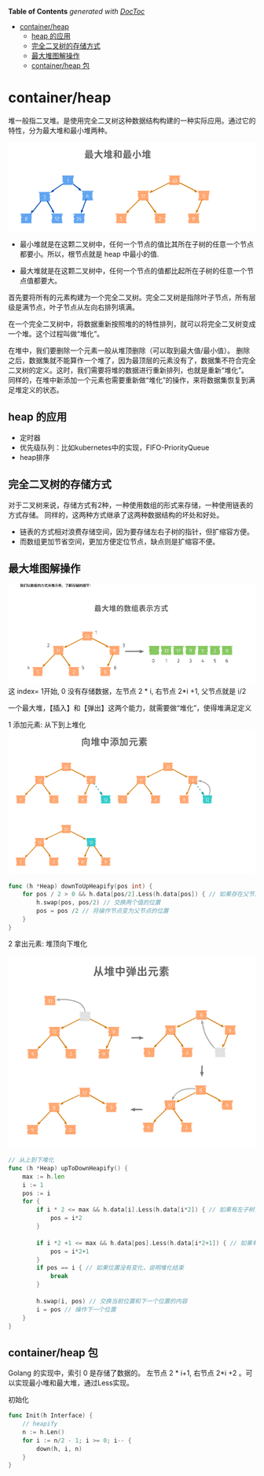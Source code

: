 <!-- START doctoc generated TOC please keep comment here to allow auto update -->
<!-- DON'T EDIT THIS SECTION, INSTEAD RE-RUN doctoc TO UPDATE -->
**Table of Contents**  *generated with [DocToc](https://github.com/thlorenz/doctoc)*

- [container/heap](#containerheap)
  - [heap 的应用](#heap-%E7%9A%84%E5%BA%94%E7%94%A8)
  - [完全二叉树的存储方式](#%E5%AE%8C%E5%85%A8%E4%BA%8C%E5%8F%89%E6%A0%91%E7%9A%84%E5%AD%98%E5%82%A8%E6%96%B9%E5%BC%8F)
  - [最大堆图解操作](#%E6%9C%80%E5%A4%A7%E5%A0%86%E5%9B%BE%E8%A7%A3%E6%93%8D%E4%BD%9C)
  - [container/heap 包](#containerheap-%E5%8C%85)

<!-- END doctoc generated TOC please keep comment here to allow auto update -->

# container/heap

堆一般指二叉堆。是使用完全二叉树这种数据结构构建的一种实际应用。通过它的特性，分为最大堆和最小堆两种。

![](.heap_images/heap_max_and_min.png)

- 最小堆就是在这颗二叉树中，任何一个节点的值比其所在子树的任意一个节点都要小。所以，根节点就是 heap 中最小的值.

- 最大堆就是在这颗二叉树中，任何一个节点的值都比起所在子树的任意一个节点值都要大。


首先要将所有的元素构建为一个完全二叉树。完全二叉树是指除叶子节点，所有层级是满节点，叶子节点从左向右排列填满。

在一个完全二叉树中，将数据重新按照堆的的特性排列，就可以将完全二叉树变成一个堆。这个过程叫做“堆化”。

在堆中，我们要删除一个元素一般从堆顶删除（可以取到最大值/最小值）。
删除之后，数据集就不能算作一个堆了，因为最顶层的元素没有了，数据集不符合完全二叉树的定义。这时，我们需要将堆的数据进行重新排列，也就是重新“堆化”。
同样的，在堆中新添加一个元素也需要重新做“堆化”的操作，来将数据集恢复到满足堆定义的状态。

## heap 的应用
- 定时器
- 优先级队列：比如kubernetes中的实现，FIFO-PriorityQueue
- heap排序

## 完全二叉树的存储方式

对于二叉树来说，存储方式有2种，一种使用数组的形式来存储，一种使用链表的方式存储。
同样的，这两种方式继承了这两种数据结构的坏处和好处。
- 链表的方式相对浪费存储空间，因为要存储左右子树的指针，但扩缩容方便。
- 而数组更加节省空间，更加方便定位节点，缺点则是扩缩容不便。



## 最大堆图解操作

![](.heap_images/full_x_tree.png)
这 index= 1开始, 0 没有存储数据，左节点 2 * i, 右节点 2*i +1, 父节点就是 i/2


一个最大堆，【插入】和【弹出】这两个能力，就需要做“堆化”，使得堆满足定义

1 添加元素: 从下到上堆化
![](.heap_images/heap_push.png)

```go
func (h *Heap) downToUpHeapify(pos int) {
    for pos / 2 > 0 && h.data[pos/2].Less(h.data[pos]) { // 如果存在父节点 & 值大于父节点
        h.swap(pos, pos/2) // 交换两个值的位置
        pos = pos /2 // 将操作节点变为父节点的位置
    }
}
```

2 拿出元素: 堆顶向下堆化

![](.heap_images/heap_pop.png)
```go
// 从上到下堆化
func (h *Heap) upToDownHeapify() {
    max := h.len
    i := 1
    pos := i
    for {
        if i * 2 <= max && h.data[i].Less(h.data[i*2]) { // 如果有左子树，且自己小于左子树
            pos = i*2 
        }

        if i *2 +1 <= max && h.data[pos].Less(h.data[i*2+1]) { // 如果有右子树，且自己小于右子树
            pos = i*2+1
        }
        if pos == i { // 如果位置没有变化，说明堆化结束
            break
        }

        h.swap(i, pos) // 交换当前位置和下一个位置的内容
        i = pos // 操作下一个位置
    }
}

```


## container/heap 包
Golang 的实现中，索引 0 是存储了数据的。 左节点 2 * i+1, 右节点 2*i +2 。可以实现最小堆和最大堆，通过Less实现。


初始化
```go
func Init(h Interface) {
	// heapify
	n := h.Len()
	for i := n/2 - 1; i >= 0; i-- {
		down(h, i, n)
	}
}
```



